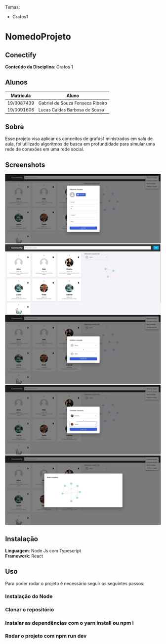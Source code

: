 
Temas:
 - Grafos1

# NomedoProjeto
## Conectify

**Conteúdo da Disciplina**: Grafos 1<br>

## Alunos
|Matrícula | Aluno |
| -- | -- |
| 19/0087439  |  Gabriel de Souza Fonseca Ribeiro |
| 19/0091606 |  Lucas Caldas Barbosa de Sousa |

## Sobre 
Esse projeto visa aplicar os conceitos de grafos1 ministrados em sala de aula, foi utilizado algoritmos de busca em profundidade para simular uma rede de conexões em uma rede social. 

## Screenshots
![Screenshot 1](/rede-social/public/WhatsApp%20Image%202024-11-11%20at%2022.47.10.jpeg)
![Screenshot 2](/rede-social/public/WhatsApp%20Image%202024-11-11%20at%2022.47.09.jpeg)
![Screenshot 3](/rede-social/public/WhatsApp%20Image%202024-11-11%20at%2022.47.09%20(3).jpeg)
![Screenshot 4](/rede-social/public/WhatsApp%20Image%202024-11-11%20at%2022.47.09%20(2).jpeg)
![Screenshot 5](/rede-social/public/WhatsApp%20Image%202024-11-11%20at%2022.47.09%20(1).jpeg)




## Instalação 
**Linguagem**: Node Js com Typescript<br>
**Framework**: React<br>


## Uso 
Para poder rodar o projeto é necessário seguir os seguintes passos:
### Instalação do Node
### Clonar o repositório
### Instalar as dependências com o yarn install ou npm i
### Rodar o projeto com npm run dev 

